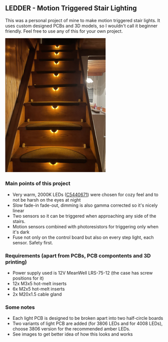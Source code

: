 ## LEDDER - Motion Triggered Stair Lighting
This was a personal project of mine to make motion triggered stair lights. It uses custom designed PCBs and 3D models, so I wouldn't call it beginner friendly. Feel free to use any of this for your own project.

<img src="https://raw.githubusercontent.com/mcer12/LEDDER-Stair-Lighting/main/Pictures/stairs_bottom.jpg" alt="Your image title" width="320"/>

### Main points of this project
- Very warm, 2000K LEDs ([C5440671](https://lcsc.com/product-detail/LED-Indication-Discrete_XINGLIGHT-XL-3806WWC_C5440671.html?s_z=n_C5440671%2520)) were chosen for cozy feel and to not be harsh on the eyes at night
- Slow fade-in fade-out, dimming is also gamma corrected so it's nicely linear
- Two sensors so it can be triggered when approaching any side of the stairs.
- Motion sensors combined with photoresistors for triggering only when it's dark
- Fuse not only on the control board but also on every step light, each sensor. Safety first.

### Requirements (apart from PCBs, PCB compontents and 3D printing)
- Power supply used is 12V MeanWell LRS-75-12 (the case has screw positions for it)
- 12x M3x5 hot-melt inserts
- 6x M2x5 hot-melt inserts
- 2x M20x1.5 cable gland

### Some notes
- Each light PCB is designed to be broken apart into two half-circle boards
- Two variants of light PCB are added (for 3806 LEDs and for 4008 LEDs), choose 3806 version for the recommended amber LEDs.
- See images to get better idea of how this looks and works
